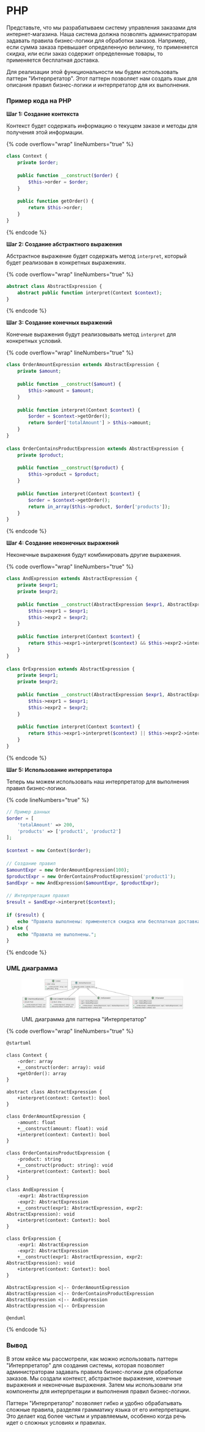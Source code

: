 # PHP

Представьте, что мы разрабатываем систему управления заказами для интернет-магазина. Наша система должна позволять администраторам задавать правила бизнес-логики для обработки заказов. Например, если сумма заказа превышает определенную величину, то применяется скидка, или если заказ содержит определенные товары, то применяется бесплатная доставка.

Для реализации этой функциональности мы будем использовать паттерн "Интерпретатор". Этот паттерн позволяет нам создать язык для описания правил бизнес-логики и интерпретатор для их выполнения.

### Пример кода на PHP

**Шаг 1: Создание контекста**

Контекст будет содержать информацию о текущем заказе и методы для получения этой информации.

{% code overflow="wrap" lineNumbers="true" %}
```php
class Context {
    private $order;

    public function __construct($order) {
        $this->order = $order;
    }

    public function getOrder() {
        return $this->order;
    }
}
```
{% endcode %}

**Шаг 2: Создание абстрактного выражения**

Абстрактное выражение будет содержать метод `interpret`, который будет реализован в конкретных выражениях.

{% code overflow="wrap" lineNumbers="true" %}
```php
abstract class AbstractExpression {
    abstract public function interpret(Context $context);
}
```
{% endcode %}

**Шаг 3: Создание конечных выражений**

Конечные выражения будут реализовывать метод `interpret` для конкретных условий.

{% code overflow="wrap" lineNumbers="true" %}
```php
class OrderAmountExpression extends AbstractExpression {
    private $amount;

    public function __construct($amount) {
        $this->amount = $amount;
    }

    public function interpret(Context $context) {
        $order = $context->getOrder();
        return $order['totalAmount'] > $this->amount;
    }
}

class OrderContainsProductExpression extends AbstractExpression {
    private $product;

    public function __construct($product) {
        $this->product = $product;
    }

    public function interpret(Context $context) {
        $order = $context->getOrder();
        return in_array($this->product, $order['products']);
    }
}
```
{% endcode %}

**Шаг 4: Создание неконечных выражений**

Неконечные выражения будут комбинировать другие выражения.

{% code overflow="wrap" lineNumbers="true" %}
```php
class AndExpression extends AbstractExpression {
    private $expr1;
    private $expr2;

    public function __construct(AbstractExpression $expr1, AbstractExpression $expr2) {
        $this->expr1 = $expr1;
        $this->expr2 = $expr2;
    }

    public function interpret(Context $context) {
        return $this->expr1->interpret($context) && $this->expr2->interpret($context);
    }
}

class OrExpression extends AbstractExpression {
    private $expr1;
    private $expr2;

    public function __construct(AbstractExpression $expr1, AbstractExpression $expr2) {
        $this->expr1 = $expr1;
        $this->expr2 = $expr2;
    }

    public function interpret(Context $context) {
        return $this->expr1->interpret($context) || $this->expr2->interpret($context);
    }
}
```
{% endcode %}

**Шаг 5: Использование интерпретатора**

Теперь мы можем использовать наш интерпретатор для выполнения правил бизнес-логики.

{% code lineNumbers="true" %}
```php
// Пример данных
$order = [
    'totalAmount' => 200,
    'products' => ['product1', 'product2']
];

$context = new Context($order);

// Создание правил
$amountExpr = new OrderAmountExpression(100);
$productExpr = new OrderContainsProductExpression('product1');
$andExpr = new AndExpression($amountExpr, $productExpr);

// Интерпретация правил
$result = $andExpr->interpret($context);

if ($result) {
    echo "Правила выполнены: применяется скидка или бесплатная доставка.";
} else {
    echo "Правила не выполнены.";
}
```
{% endcode %}

### UML диаграмма

<figure><img src="../../../../../.gitbook/assets/image (1) (1) (1) (1) (1) (1).png" alt=""><figcaption><p>UML диаграмма для паттерна "Интерпретатор"</p></figcaption></figure>

{% code overflow="wrap" lineNumbers="true" %}
```plantuml
@startuml

class Context {
    -order: array
    +__construct(order: array): void
    +getOrder(): array
}

abstract class AbstractExpression {
    +interpret(context: Context): bool
}

class OrderAmountExpression {
    -amount: float
    +__construct(amount: float): void
    +interpret(context: Context): bool
}

class OrderContainsProductExpression {
    -product: string
    +__construct(product: string): void
    +interpret(context: Context): bool
}

class AndExpression {
    -expr1: AbstractExpression
    -expr2: AbstractExpression
    +__construct(expr1: AbstractExpression, expr2: AbstractExpression): void
    +interpret(context: Context): bool
}

class OrExpression {
    -expr1: AbstractExpression
    -expr2: AbstractExpression
    +__construct(expr1: AbstractExpression, expr2: AbstractExpression): void
    +interpret(context: Context): bool
}

AbstractExpression <|-- OrderAmountExpression
AbstractExpression <|-- OrderContainsProductExpression
AbstractExpression <|-- AndExpression
AbstractExpression <|-- OrExpression

@enduml
```
{% endcode %}

### Вывод

В этом кейсе мы рассмотрели, как можно использовать паттерн "Интерпретатор" для создания системы, которая позволяет администраторам задавать правила бизнес-логики для обработки заказов. Мы создали контекст, абстрактное выражение, конечные выражения и неконечные выражения. Затем мы использовали эти компоненты для интерпретации и выполнения правил бизнес-логики.

Паттерн "Интерпретатор" позволяет гибко и удобно обрабатывать сложные правила, разделяя грамматику языка от его интерпретации. Это делает код более чистым и управляемым, особенно когда речь идет о сложных условиях и правилах.
